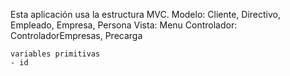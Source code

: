 Esta aplicación usa la estructura MVC.
    Modelo: Cliente, Directivo, Empleado, Empresa, Persona
    Vista: Menu
    Controlador: ControladorEmpresas, Precarga

    variables primitivas
    - id